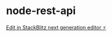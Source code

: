 # node-rest-api

[Edit in StackBlitz next generation editor ⚡️](https://stackblitz.com/~/github.com/eastcoastdeveloper/node-rest-api)